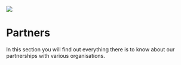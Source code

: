 ![](partners_header.jpg)
# Partners
In this section you will find out everything there is to know about our partnerships with various organisations.
